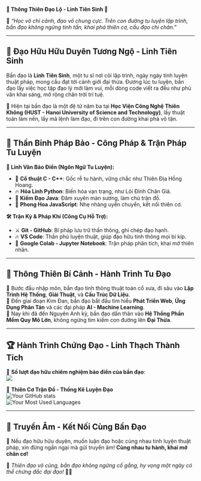 **🌌 Thông Thiên Đạo Lộ - Linh Tiên Sinh 🌌**  

📜 *“Học vô chỉ cảnh, đạo vô chung cực. Trên con đường tu luyện lập trình, bần đạo không ngừng tinh tấn, khai phá thiên cơ, cầu đạo chi chân.”*  

---

## **👋 Đạo Hữu Hữu Duyên Tương Ngộ - Linh Tiên Sinh**  

Bần đạo là **Linh Tiên Sinh**, một tu sĩ nơi cõi lập trình, ngày ngày tinh luyện thuật pháp, mong cầu đạt tới cảnh giới đại thừa. Đương lúc tu luyện, bần đạo lấy việc học tập đạo lý mới làm vui, mỗi dòng code viết ra đều như phù văn khai sáng, mở rộng chân trời trí tuệ.  

🔮 Hiện tại bần đạo là một đệ tử năm ba tại **Học Viện Công Nghệ Thiên Không (HUST - Hanoi University of Science and Technology)**, lấy thuật toán làm nền, lấy mã lệnh làm đạo, đi trên con đường khai phá vô tận.  

---

## **🚀 Thần Binh Pháp Bảo - Công Pháp & Trận Pháp Tu Luyện**  

**📖 Linh Văn Bảo Điển (Ngôn Ngữ Tu Luyện):**  
- 📜 **Cổ thuật C - C++**: Gốc rễ tu hành, vững chắc như Thiên Địa Hồng Hoang.  
- 🔥 **Hỏa Linh Python**: Biến hóa vạn trạng, như Lôi Đình Chân Giả.  
- 🏹 **Kiếm Đạo Java**: Đâm xuyên màn sương, làm chủ trận đồ.  
- 🌿 **Phong Hoa JavaScript**: Nhẹ nhàng uyển chuyển, kết nối thiên cơ.  

**🛠 Trận Kỳ & Pháp Khí (Công Cụ Hỗ Trợ):**  
- ⚔ **Git - GitHub**: Bí pháp lưu trữ thần thông, ghi chép đạo hạnh.  
- 🔥 **VS Code**: Thần phủ luyện thuật, giúp đạo hữu tinh thông mọi bí kíp.  
- 📜 **Google Colab - Jupyter Notebook**: Trận pháp phân tích, khai mở thiên nhãn.  

---

## **📜 Thông Thiên Bí Cảnh - Hành Trình Tu Đạo**  

💠 Bước đầu nhập môn, bần đạo tinh thông thuật toán cổ xưa, đi sâu vào **Lập Trình Hệ Thống**, **Giải Thuật**, và **Cấu Trúc Dữ Liệu**.  
💠 Đến giai đoạn Kim Đan, bần đạo bắt đầu tìm hiểu **Phát Triển Web**, **Ứng Dụng Phân Tán** và các đại pháp **AI - Machine Learning**.  
💠 Nay khi đã đến Nguyên Anh kỳ, bần đạo dấn thân vào **Hệ Thống Phần Mềm Quy Mô Lớn**, không ngừng tìm kiếm con đường lên **Đại Thừa**.  

---

## **🏆 Hành Trình Chứng Đạo - Linh Thạch Thành Tích**  
💠 **Số lượt đạo hữu chiêm nghiệm bảo điển của bần đạo**:  
![](https://komarev.com/ghpvc/?username=lyng148)  

💠 **Thiên Cơ Trận Đồ - Thống Kê Luyện Đạo**  
![Your GitHub stats](https://github-readme-stats.vercel.app/api?username=lyng148&show_icons=true&hide_title=true)  
![Your Most Used Languages](https://github-readme-stats.vercel.app/api/top-langs/?username=lyng148&layout=compact)  

---

## **💬 Truyền Âm - Kết Nối Cùng Bần Đạo**  
📩 Nếu đạo hữu hữu duyên, muốn luận đạo hoặc cùng nhau tinh luyện thuật pháp, xin đừng ngần ngại mà gửi truyền âm! **Cùng nhau tu hành, khai mở chân cơ!**  

🌟 *Thiên đạo vô cùng, bần đạo không ngừng cố gắng, hy vọng một ngày có thể chứng đắc đại đạo!* 🚀✨
